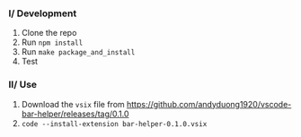 ### I/ Development

1. Clone the repo
2. Run `npm install`
3. Run `make package_and_install`
4. Test

### II/ Use

1. Download the `vsix` file from https://github.com/andyduong1920/vscode-bar-helper/releases/tag/0.1.0
2. `code --install-extension bar-helper-0.1.0.vsix`
